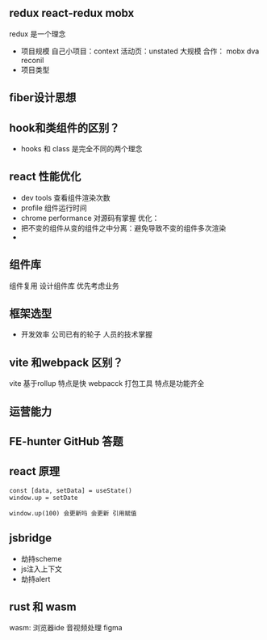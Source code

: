## redux react-redux mobx 
redux 是一个理念
* 项目规模
自己小项目：context
活动页：unstated
大规模 合作： mobx dva reconil    
* 项目类型
## fiber设计思想
## hook和类组件的区别？
* hooks 和 class 是完全不同的两个理念
## react 性能优化
* dev tools 查看组件渲染次数
* profile 组件运行时间
* chrome performance 对源码有掌握
优化：
* 把不变的组件从变的组件之中分离：避免导致不变的组件多次渲染
* 
## 组件库
组件复用
设计组件库 优先考虑业务

## 框架选型
* 开发效率
公司已有的轮子
人员的技术掌握
## vite 和webpack 区别？
vite 基于rollup  特点是快
webpacck 打包工具 特点是功能齐全

## 运营能力
## FE-hunter GitHub 答题
## react 原理
```
const [data, setData] = useState()
window.up = setDate

window.up(100) 会更新吗 会更新 引用赋值
```
## jsbridge
* 劫持scheme
* js注入上下文
* 劫持alert
## rust 和 wasm
wasm: 浏览器ide 音视频处理 figma
